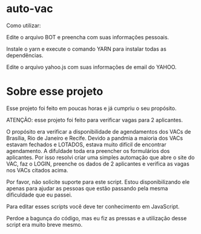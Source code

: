 # auto-vac

Como utilizar:

Edite o arquivo BOT e preencha com suas informações pessoais.

Instale o yarn e execute o comando YARN para instalar todas as dependências.

Edite o arquivo yahoo.js com suas informações de email do YAHOO.


# Sobre esse projeto

Esse projeto foi feito em poucas horas e já cumpriu o seu propósito.

ATENÇÃO: esse projeto foi feito para verificar vagas para 2 aplicantes.

O propósito era verificar a disponibilidade de agendamentos dos VACs de Brasília, Rio de Janeiro e Recife.
Devido a pandmia a maioria dos VACs estavam fechados e LOTADOS, estava muito difícil de encontrar agendamento.
A difuldade toda era preencher os formulários dos aplicantes. Por isso resolvi criar uma simples automação que
abre o site do VAC, faz o LOGIN, preenche os dados de 2 aplicantes e verifica as vagas nos VACs citados acima.

Por favor, não solicite suporte para este script. Estou disponibilizando ele apenas para ajudar as pessoas que estão
passando pela mesma dificuldade que eu passei.

Para editar esses scripts você deve ter conhecimento em JavaScript.

Perdoe a bagunça do código, mas eu fiz as pressas e a utilização desse script era muito breve mesmo.

